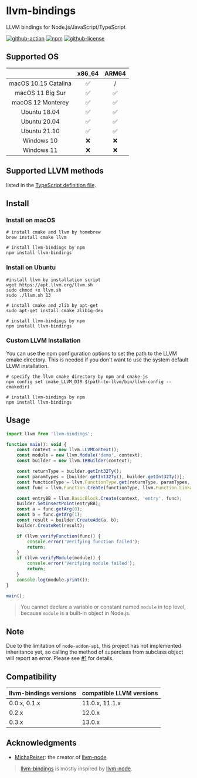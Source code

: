 # llvm-bindings

LLVM bindings for Node.js/JavaScript/TypeScript

[![github-action](https://img.shields.io/github/workflow/status/ApsarasX/llvm-bindings/Build?style=flat-square)](https://github.com/ApsarasX/llvm-bindings/actions)
[![npm](https://img.shields.io/npm/v/llvm-bindings?style=flat-square)](https://www.npmjs.com/package/llvm-bindings)
[![github-license](https://img.shields.io/github/license/ApsarasX/llvm-bindings?style=flat-square)](https://github.com/ApsarasX/llvm-bindings/blob/master/LICENSE)

## Supported OS

|  | x86_64 | ARM64 |
| :---: | :---: | :---: |
| macOS 10.15 Catalina | ✅ | / |
| macOS 11 Big Sur | ✅ | ✅ |
| macOS 12 Monterey | ✅ | ✅ |
| Ubuntu 18.04 | ✅ | ✅ |
| Ubuntu 20.04 | ✅ | ✅ |
| Ubuntu 21.10 | ✅ | ✅ |
| Windows 10 | ❌ | ❌ |
| Windows 11 | ❌ | ❌ |

## Supported LLVM methods

listed in the [TypeScript definition file](./llvm-bindings.d.ts).

## Install

### Install on macOS

```shell
# install cmake and llvm by homebrew
brew install cmake llvm

# install llvm-bindings by npm
npm install llvm-bindings
```

### Install on Ubuntu

```shell
#install llvm by installation script
wget https://apt.llvm.org/llvm.sh
sudo chmod +x llvm.sh
sudo ./llvm.sh 13

# install cmake and zlib by apt-get
sudo apt-get install cmake zlib1g-dev

# install llvm-bindings by npm
npm install llvm-bindings
```

### Custom LLVM Installation
You can use the npm configuration options to set the path to the LLVM cmake directory. This is needed if you don't want to use the system default LLVM installation.

```shell
# specify the llvm cmake directory by npm and cmake-js
npm config set cmake_LLVM_DIR $(path-to-llvm/bin/llvm-config --cmakedir)

# install llvm-bindings by npm
npm install llvm-bindings
```

## Usage

```javascript
import llvm from 'llvm-bindings';

function main(): void {
    const context = new llvm.LLVMContext();
    const module = new llvm.Module('demo', context);
    const builder = new llvm.IRBuilder(context);

    const returnType = builder.getInt32Ty();
    const paramTypes = [builder.getInt32Ty(), builder.getInt32Ty()];
    const functionType = llvm.FunctionType.get(returnType, paramTypes, false);
    const func = llvm.Function.Create(functionType, llvm.Function.LinkageTypes.ExternalLinkage, 'add', module);

    const entryBB = llvm.BasicBlock.Create(context, 'entry', func);
    builder.SetInsertPoint(entryBB);
    const a = func.getArg(0);
    const b = func.getArg(1);
    const result = builder.CreateAdd(a, b);
    builder.CreateRet(result);

    if (llvm.verifyFunction(func)) {
        console.error('Verifying function failed');
        return;
    }
    if (llvm.verifyModule(module)) {
        console.error('Verifying module failed');
        return;
    }
    console.log(module.print());
}

main();
```

> You cannot declare a variable or constant named `module` in top level, because `module` is a built-in object in Node.js.

## Note
Due to the limitation of `node-addon-api`, this project has not implemented inheritance yet, so calling the method of superclass from subclass object will report an error. Please see [#1](https://github.com/ApsarasX/llvm-bindings/issues/1) for details.

## Compatibility

| llvm-bindings versions  |  compatible LLVM versions |
| ------------ | ------------ |
|  0.0.x, 0.1.x |  11.0.x, 11.1.x |
|  0.2.x        |  12.0.x         |
|  0.3.x        |  13.0.x         |

## Acknowledgments
- [MichaReiser](https://github.com/MichaReiser): the creator of [llvm-node](https://github.com/MichaReiser/llvm-node)

> [llvm-bindings](https://github.com/ApsarasX/llvm-bindings) is mostly inspired by [llvm-node](https://github.com/MichaReiser/llvm-node).
